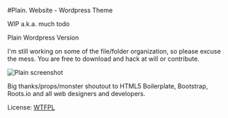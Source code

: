 #Plain. Website - Wordpress Theme

WIP a.k.a. much todo

Plain Wordpress Version

I'm still working on some of the file/folder organization, so please excuse the mess. You are free to download and hack at will or contribute.

![Plain screenshot](https://raw.github.com/newelement/plain/master/screenshot-full.png)

Big thanks/props/monster shoutout to HTML5 Boilerplate, Bootstrap, Roots.io and all web designers and developers.

License: [WTFPL](http://www.wtfpl.net/txt/copying/)
